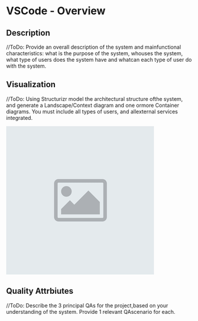 # VSCode - Overview

## Description

//ToDo: Provide an overall description of the system and mainfunctional characteristics:  what is the purpose of the system, whouses the system, what type of users does the system have and whatcan each type of user do with the system.

## Visualization

//ToDo: Using Structurizr model the architectural structure ofthe system, and generate a Landscape/Context diagram and one ormore Container diagrams.  You must include all types of users, and allexternal services integrated.

![alt text](assets/default.png "Image Example")

## Quality Attrbiutes

//ToDo: Describe the 3 principal QAs for the project,based on your understanding of the system.  Provide 1 relevant QAscenario for each.
